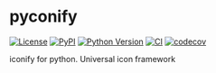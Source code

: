 # pyconify

[![License](https://img.shields.io/pypi/l/pyconify.svg?color=green)](https://github.com/tlambert03/pyconify/raw/main/LICENSE)
[![PyPI](https://img.shields.io/pypi/v/pyconify.svg?color=green)](https://pypi.org/project/pyconify)
[![Python Version](https://img.shields.io/pypi/pyversions/pyconify.svg?color=green)](https://python.org)
[![CI](https://github.com/tlambert03/pyconify/actions/workflows/ci.yml/badge.svg)](https://github.com/tlambert03/pyconify/actions/workflows/ci.yml)
[![codecov](https://codecov.io/gh/tlambert03/pyconify/branch/main/graph/badge.svg)](https://codecov.io/gh/tlambert03/pyconify)

iconify for python. Universal icon framework
